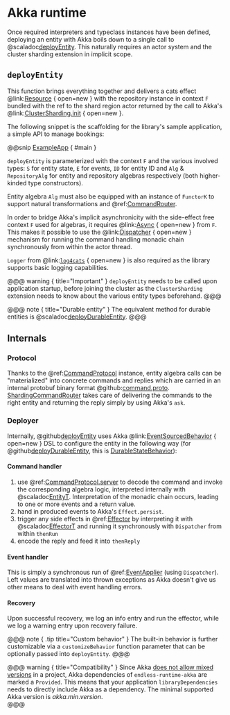 # Akka runtime

Once required interpreters and typeclass instances have been defined, deploying an entity with Akka boils down to a single call to @scaladoc[deployEntity](endless.runtime.akka.Deployer). This naturally requires an actor system and the cluster sharding extension in implicit scope.

## `deployEntity`
This function brings everything together and delivers a cats effect @link:[Resource](https://typelevel.org/cats-effect/docs/std/resource) { open=new } with the repository instance in context `F` bundled with the ref to the shard region actor returned by the call to Akka's @link:[ClusterSharding.init](https://doc.akka.io/docs/akka/current/typed/cluster-sharding.html#basic-example) { open=new }.

The following snippet is the scaffolding for the library's sample application, a simple API to manage bookings:

@@snip [ExampleApp](/example/src/main/scala/endless/example/ExampleApp.scala) { #main }

`deployEntity` is parameterized with the context `F` and the various involved types: `S` for  entity state, `E` for events, `ID` for entity ID and `Alg` & `RepositoryAlg` for entity and repository algebras respectively (both higher-kinded type constructors).

Entity algebra `Alg` must also be equipped with an instance of `FunctorK` to support natural transformations and @ref:[CommandRouter](router.md).   

In order to bridge Akka's implicit asynchronicity with the side-effect free context `F` used for algebras, it requires @link:[Async](https://typelevel.org/cats-effect/docs/typeclasses/async) { open=new } from `F`. This makes it possible to use the @link:[Dispatcher](https://typelevel.org/cats-effect/docs/std/dispatcher) { open=new } mechanism for running the command handling monadic chain synchronously from within the actor thread.

`Logger` from @link:[`log4cats`](https://github.com/typelevel/log4cats) { open=new } is also required as the library supports basic logging capabilities.

@@@ warning { title="Important" }
`deployEntity` needs to be called upon application startup, before joining the cluster as the `ClusterSharding` extension needs to know about the various entity types beforehand.
@@@

@@@ note { title="Durable entity" }
 The equivalent method for durable entities is @scaladoc[deployDurableEntity](endless.runtime.akka.DurableDeployer).
@@@

## Internals

### Protocol
Thanks to the @ref:[CommandProtocol](protocol.md) instance, entity algebra calls can be "materialized" into concrete commands and replies which are carried in an internal protobuf binary format @github:[command.proto](/runtime/src/main/protobuf/command.proto).
[ShardingCommandRouter](/runtime/src/main/scala/endless/runtime/akka/ShardingCommandRouter.scala) takes care of delivering the commands to the right entity and returning the reply simply by using Akka's `ask`.

### Deployer
Internally, @github[deployEntity](/runtime/src/main/scala/endless/runtime/akka/Deployer.scala) uses Akka @link:[EventSourcedBehavior](https://doc.akka.io/docs/akka/current/typed/persistence.html#example-and-core-api) { open=new } DSL to configure the entity in the following way (for @github[deployDurableEntity](/runtime/src/main/scala/endless/runtime/akka/DurableDeployer.scala), this is [DurableStateBehavior](https://doc.akka.io/docs/akka/current/typed/durable-state/persistence.html#example-and-core-api)):

#### Command handler

 1. use @ref:[CommandProtocol.server](protocol.md) to decode the command and invoke the corresponding algebra logic, interpreted internally with @scaladoc[EntityT](endless.core.interpret.EntityT). Interpretation of the monadic chain occurs, leading to one or more events and a return value. 
 2. hand in produced events to Akka's `Effect.persist`.
 3. trigger any side effects in @ref:[Effector](effector.md) by interpreting it with @scaladoc[EffectorT](endless.core.interpret.EffectorT) and running it synchronously with `Dispatcher` from within `thenRun`
 4. encode the reply and feed it into `thenReply`
 
#### Event handler 
This is simply a synchronous run of @ref:[EventApplier](applier.md) (using `Dispatcher`). Left values are translated into thrown exceptions as Akka doesn't give us other means to deal with event handling errors.

#### Recovery
Upon successful recovery, we log an info entry and run the effector, while we log a warning entry upon recovery failure.

@@@ note { .tip title="Custom behavior" } 
The built-in behavior is further customizable via a `customizeBehavior` function parameter that can be optionally passed into `deployEntity`. 
@@@

@@@ warning { title="Compatibility" }
Since Akka [does not allow mixed versions](https://doc.akka.io/docs/akka/current/common/binary-compatibility-rules.html#mixed-versioning-is-not-allowed) in a project, Akka dependencies of `endless-runtime-akka` are marked a `Provided`. This means that your application `libraryDependencies` needs to directly include Akka as a dependency. The minimal supported Akka version is $akka.min.version$.  
@@@